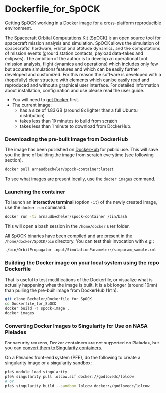# Dockerfile_for_SpOCK

Getting [SpOCK](https://github.com/deflorio/SpOCK) working in a Docker image for a cross-platform reproducible environment.

The [Spacecraft Orbital Computations Kit (SpOCK)](https://github.com/deflorio/SpOCK) is an open source tool for spacecraft mission analysis and simulation. SpOCK allows the simulation of spacecrafts' hardware, orbital and attitude dynamics, and the computations of mission events (ground station contacts, payload data-takes and eclipses). The ambition of the author is to develop an operational tool (mission analysis, flight dynamics and operations) which includes only few but accurate simulations features and which can be easily further developed and customized. For this reason the software is developed with a (hopefully) clear structure with elements which can be easily read and reproduced and without a graphical user interface. For detailed information about installation, configuration and use please read the user guide.

* You will need to [get Docker](https://docs.docker.com/get-docker/) first. 
* The current image:
    * has a size of 1.83 GB (around 8x lighter than a full Ubuntu distribution)
    * takes less than 10 minutes to build from scratch
    * takes less than 1 minute to download from DockerHub.

### Downloading the pre-built image from DockerHub

The image has been published on [DockerHub](https://hub.docker.com/r/arnaudbecheler/spock-container) for public use. This will save you the time of building the image from scratch everytime (see following section).

```bash
docker pull arnaudbecheler/spock-container:latest
```
To see what images are present locally, use the `docker images` command.

### Launching the container

To launch an **interactive terminal** (option `-it`) of the newly created image, use the `docker run` command:
```bash
docker run -ti arnaudbecheler/spock-container /bin/bash
```
This will open a bash session in the `/home/docker` user folder. 

All SpOCK binaries have been compiled and are present in the `/home/docker/SpOCK/bin` directory. You can test their invocation with *e.g.*:
```bash
./bin/OrbitPropagator input/SimulationParameters/simparam_sample.xml
```

### Building the Docker image on your local system using the repo Dockerfile

That is useful to test modifications of the Dockerfile, or visualize what is actually happening when the image is built.
It is a bit longer (around 10mn) than pulling the pre-built image from DockerHub (1mn).

```bash
git clone Becheler/Dockerfile_for_SpOCK
cd Dockerfile_for_SpOCK
docker build -t spock-image .
docker images
```

### Converting Docker Images to Singularity for Use on NASA Pleiades

For security reasons, Docker containers are not supported on Pleiades, but you can [convert them 
to Singularity containers](https://www.nas.nasa.gov/hecc/support/kb/converting-docker-images-to-singularity-for-use-on-pleiades_643.html).

On a Pleiades front-end system (PFE), do the following to create a singularity image or a singularity sandbox:

```bash
pfe$ module load singularity
pfe% singularity pull lolcow.sif docker://godlovedc/lolcow
# or
pfe$ singularity build --sandbox lolcow docker://godlovedc/lolcow
```
